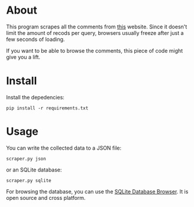 # About
This program scrapes all the comments from [this](https://demo200.5mp.eu/web.php?a=demo200&o=yDaKba7PGL) website. Since it doesn't limit the amount of recods per query, browsers usually freeze after just a few seconds of loading.

If you want to be able to browse the comments, this piece of code might give you a lift.

# Install
Install the depedencies:
```
pip install -r requirements.txt
```

# Usage
You can write the collected data to a JSON file:
```
scraper.py json
```

or an SQLite database:
```
scraper.py sqlite
```

For browsing the database, you can use the [SQLite Database Browser](https://sqlitebrowser.org/). It is open source and cross platform.